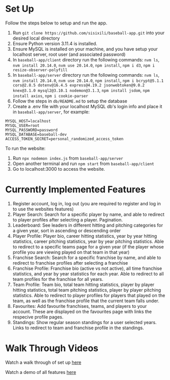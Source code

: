 # Set Up

Follow the steps below to setup and run the app. 

1. Run `git clone https://github.com/sisixili/baseball-app.git` into your desired local directory
2. Ensure Python version 3.11.4 is installed.
3. Ensure MySQL is installed on your machine, and you have setup your localhost server, root user (and associated password)
4. In `baseball-app/client` directory run the following commands: `nvm ls`, `nvm install 20.14.0`, `nvm use 20.14.0`, `npm install`, `npm i d3`, `npm i resize-observer-polyfill`
5. In `baseball-app/server` directory run the following commands: `nvm ls`, `nvm install 20.14.0`, `nvm use 20.14.0`, `npm install`, `npm i bcrypt@5.1.1 cors@2.8.5 dotenv@16.4.5 express@4.19.2 jsonwebtoken@9.0.2 knex@3.1.0 mysql2@3.10.1 nodemon@3.1.3`, `npm install jsdom`, `npm install axios`, `npm i cookie-parser`
6. Follow the steps in `db/README.md` to setup the database
7. Create a .env file with your localhost MySQL db's login info and place it in `baseball-app/server`, for example:
```
MYSQL_HOST=localhost
MYSQL_USER=root
MYSQL_PASSWORD=password
MYSQL_DATABASE=baseball-dev
ACCESS_TOKEN_SECRET=personal_randomized_access_token
```
To run the website:
1. Run `npx nodemon index.js` from `baseball-app/server`
2. Open another terminal and run `npm start` from `baseball-app/client`
3. Go to localhost:3000 to access the website.


# Currently Implemented Features

1. Register account, log in, log out (you are required to register and log in to use the websites features)
2. Player Search: Search for a specific player by name, and able to redirect to player profiles after selecting a player. Pagination.
3. Leaderboard: See leaders in different hitting and pitching categories for a given year, sort in ascending or descending order
4. Player Profile: Player bio, career hitting statistics, year by year hitting statistics, career pitching statistics, year by year pitching statistics. Able to redirect to a specific teams page for a given year (if the player whose profile you are viewing played on that team in that year)
5. Franchise Search: Search for a specific franchise by name, and able to redirect to franchise profiles after selecting a franchise
6. Franchise Profile: Franchise bio (active vs not active), all time franchise statistics, and year by year statistics for each year. Able to redirect to all team profiles for the franchise for all years. 
7. Team Profile: Team bio, total team hitting statistics, player by player hitting statistics, total team pitching statistics, player by player pitching statistics. Able to redirect to player profiles for players that played on the team, as well as the franchise profile that the current team falls under.
8. Favourites: Add favourite franchises, teams, and players to your account. These are displayed on the favourites page with links the respecive profile pages.
9. Standings: Show regular season standings for a user selected years. Links to redirect to team and franchise profile in the standings.

# Walk Through Videos

Watch a walk through of set up [here](https://drive.google.com/file/d/1X_w3iSUIZSOpsjB1Q-FAhmlAau5o5cmL/view?usp=sharing)

Watch a demo of all features [here](https://drive.google.com/file/d/16P-L0qlSNGKabFKaUxFZ9OpLhzYxTgnM/view?usp=sharing)